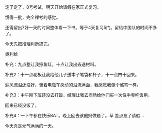 定了定了，8号考试，明天开始请假在家正式复习。

慌得一批，完全裸考的感觉。

还得留出7好一天的时间整体看一下书。等于4天复习5门。留给中国队的时间不多了。

今天先把推理判断搞完。

奥利给

补充：九点整让我擦鱼缸。十点让我出去送材料。

补充2：十一点老板让我给他儿子送本子笔袋和杯子，十一点四十回来。

迎风流泪还没好，骑着电瓶车感动的泪流满面，我感觉我像个煞笔一样。

补充3：中午刚下班还没去打饭，经理让我去商场给他们买一次性手套吃饭用。

回来已经没饭了。

补充4：一下午都在快乐BAT。晚上回去该他妈做题了。草  差点忘了请假...

今天真是元气满满的一天。
